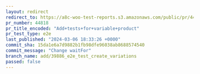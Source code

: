 ```yaml
---
layout: redirect
redirect_to: https://a8c-woo-test-reports.s3.amazonaws.com/public/pr/44818/e2e/index.html
pr_number: 44818
pr_title_encoded: "Add+tests+for+variable+product"
pr_test_type: e2e
last_published: "2024-03-06 18:33:26 +0000"
commit_sha: 15da1e6a7d9882b1fb98dfe96038ab8688574540
commit_message: "Change waitFor"
branch_name: add/39886_e2e_test_create_variations
passed: false
---
```

